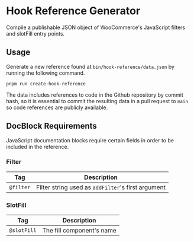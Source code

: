 # Hook Reference Generator

Compile a publishable JSON object of WooCommerce's JavaScript filters and slotFill entry points.

## Usage

Generate a new reference found at `bin/hook-reference/data.json` by running the following command.

```
pnpm run create-hook-reference
```

The data includes references to code in the Github repository by commit hash, so it is essential to commit the resulting data in a pull request to `main` so code references are publicly available.

## DocBlock Requirements

JavaScript documentation blocks require certain fields in order to be included in the reference.

### Filter

| Tag       | Description                                        |
| --------- | -------------------------------------------------- |
| `@filter` | Filter string used as `addFilter`'s first argument |

### SlotFill

| Tag         | Description               |
| ----------- | ------------------------- |
| `@slotFill` | The fill component's name |
